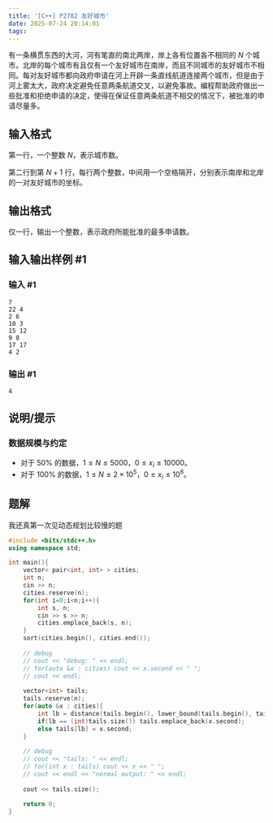 ```yaml
---
title: '[C++] P2782 友好城市'
date: 2025-07-24 20:14:01
tags:
---
```


有一条横贯东西的大河，河有笔直的南北两岸，岸上各有位置各不相同的 $N$ 个城市。北岸的每个城市有且仅有一个友好城市在南岸，而且不同城市的友好城市不相同。每对友好城市都向政府申请在河上开辟一条直线航道连接两个城市，但是由于河上雾太大，政府决定避免任意两条航道交叉，以避免事故。编程帮助政府做出一些批准和拒绝申请的决定，使得在保证任意两条航道不相交的情况下，被批准的申请尽量多。

<!--More-->

## 输入格式

第一行，一个整数 $N$，表示城市数。

第二行到第 $N+1$ 行，每行两个整数，中间用一个空格隔开，分别表示南岸和北岸的一对友好城市的坐标。

## 输出格式

仅一行，输出一个整数，表示政府所能批准的最多申请数。

## 输入输出样例 #1

### 输入 #1

```
7
22 4
2 6
10 3
15 12
9 8
17 17
4 2
```

### 输出 #1

```
4
```

## 说明/提示

### 数据规模与约定

- 对于 $50\%$ 的数据，$1 \leq N \leq 5000$，$0 \leq x _ i \leq 10000$。
- 对于 $100\%$ 的数据，$1 \leq N \leq 2 \times 10 ^ 5$，$0 \leq x _ i \leq 10 ^ 6$。

## 题解

我还真第一次见动态规划比较慢的题

```cpp
#include <bits/stdc++.h>
using namespace std;

int main(){
    vector< pair<int, int> > cities;
    int n;
    cin >> n;
    cities.reserve(n);
    for(int i=0;i<n;i++){
        int s, n;
        cin >> s >> n;
        cities.emplace_back(s, n);
    }
    sort(cities.begin(), cities.end());
    
    // debug
    // cout << "debug: " << endl;
    // for(auto &x : cities) cout << x.second << " ";
    // cout << endl;
    
    vector<int> tails;
    tails.reserve(n);
    for(auto &x : cities){
        int lb = distance(tails.begin(), lower_bound(tails.begin(), tails.end(), x.second));
        if(lb == (int)tails.size()) tails.emplace_back(x.second);
        else tails[lb] = x.second;
    }
    
    // debug
    // cout << "tails: " << endl;
    // for(int x : tails) cout << x << " ";
    // cout << endl << "normal output: " << endl;
    
    cout << tails.size();
    
    return 0;
}
```